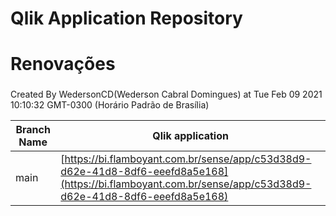 # Qlik Application Repository 
# Renovações
### 
Created By WedersonCD(Wederson Cabral Domingues) at Tue Feb 09 2021 10:10:32 GMT-0300 (Horário Padrão de Brasília)

Branch Name|Qlik application
---|---
main|[https://bi.flamboyant.com.br/sense/app/c53d38d9-d62e-41d8-8df6-eeefd8a5e168](https://bi.flamboyant.com.br/sense/app/c53d38d9-d62e-41d8-8df6-eeefd8a5e168)